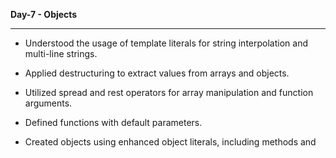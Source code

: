 

<strong>Day-7 - Objects </strong>
<hr>

- Understood the usage of template literals for string interpolation and multi-line strings.

- Applied destructuring to extract values from arrays and objects.

- Utilized spread and rest operators for array manipulation and function arguments.

- Defined functions with default parameters.

- Created objects using enhanced object literals, including methods and